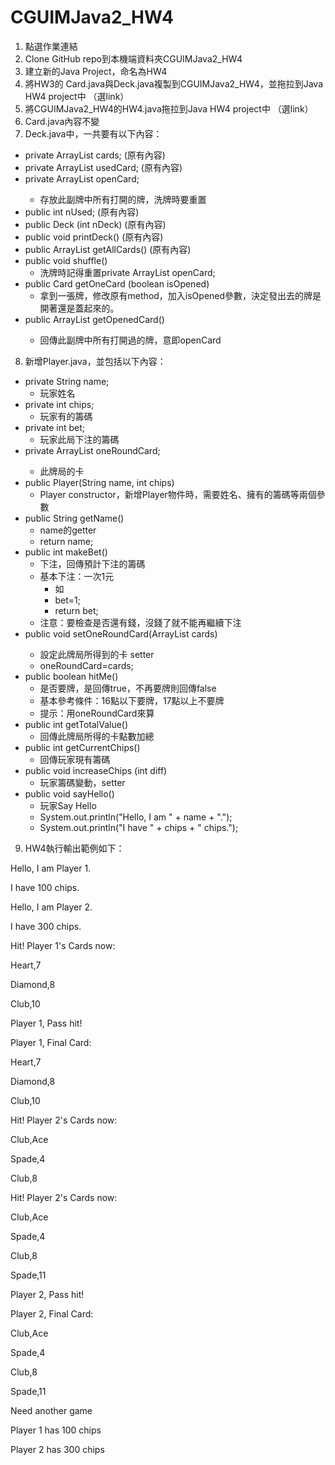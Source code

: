 # CGUIMJava2_HW4

1.	點選作業連結
2.	Clone GitHub repo到本機端資料夾CGUIMJava2_HW4
3.	建立新的Java Project，命名為HW4
4.	將HW3的 Card.java與Deck.java複製到CGUIMJava2_HW4，並拖拉到Java HW4 project中 （選link）
5.	將CGUIMJava2_HW4的HW4.java拖拉到Java HW4 project中 （選link）
6.	Card.java內容不變
7.	Deck.java中，一共要有以下內容：
  - private ArrayList<Card> cards; (原有內容)
  - private ArrayList<Card> usedCard; (原有內容)
  - private ArrayList<Card> openCard; 
    - 存放此副牌中所有打開的牌，洗牌時要重置
  - public int nUsed; (原有內容)
  - public Deck (int nDeck)  (原有內容)
  - public void printDeck() (原有內容)
  - public ArrayList<Card> getAllCards() (原有內容)
  - public void shuffle()
    - 洗牌時記得重置private ArrayList<Card> openCard;
  - public Card getOneCard (boolean isOpened)
    - 拿到一張牌，修改原有method，加入isOpened參數，決定發出去的牌是開著還是蓋起來的。
  - public ArrayList<Card> getOpenedCard()
    - 回傳此副牌中所有打開過的牌，意即openCard
    
8.	新增Player.java，並包括以下內容：
  - private String name;
    - 玩家姓名
  - private int chips;
    - 玩家有的籌碼
  - private int bet;
    - 玩家此局下注的籌碼
  - private ArrayList<Card> oneRoundCard;
    - 此牌局的卡
  - public Player(String name, int chips)
    - Player constructor，新增Player物件時，需要姓名、擁有的籌碼等兩個參數
  - public String getName()
    - name的getter
    - return name;
  - public int makeBet()
    - 下注，回傳預計下注的籌碼
    - 基本下注：一次1元
      - 如
      - bet=1;
      - return bet;
    - 注意：要檢查是否還有錢，沒錢了就不能再繼續下注
  - public void setOneRoundCard(ArrayList<Card> cards)
    - 設定此牌局所得到的卡 setter
    - oneRoundCard=cards;
  - public boolean hitMe()
    - 是否要牌，是回傳true，不再要牌則回傳false
    - 基本參考條件：16點以下要牌，17點以上不要牌
    - 提示：用oneRoundCard來算
  - public int getTotalValue()
    - 回傳此牌局所得的卡點數加總
  - public int getCurrentChips()
    - 回傳玩家現有籌碼
  - public void increaseChips (int diff)
    - 玩家籌碼變動，setter
  - public void sayHello()
    - 玩家Say Hello
    - System.out.println("Hello, I am " + name + ".");
    - System.out.println("I have " + chips + " chips.");

9.	HW4執行輸出範例如下：

Hello, I am Player 1.

I have 100 chips.

Hello, I am Player 2.

I have 300 chips.

Hit! Player 1's Cards now:

Heart,7

Diamond,8

Club,10

Player 1, Pass hit!

Player 1, Final Card:

Heart,7

Diamond,8

Club,10

Hit! Player 2's Cards now:

Club,Ace

Spade,4

Club,8

Hit! Player 2's Cards now:

Club,Ace

Spade,4

Club,8

Spade,11

Player 2, Pass hit!

Player 2, Final Card:

Club,Ace

Spade,4

Club,8

Spade,11

Need another game

Player 1 has 100 chips

Player 2 has 300 chips
